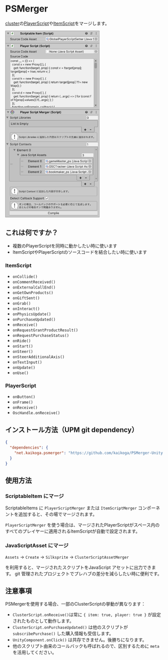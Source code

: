 # PSMerger

[cluster](https://cluster.mu/)の[PlayerScript](https://docs.cluster.mu/script/interfaces/PlayerScript.html)や[ItemScript](https://docs.cluster.mu/script/interfaces/ClusterScript.html)をマージします。

<img src="screenshot.png" width="300" />

## これは何ですか？

- 複数のPlayerScriptを同時に動かしたい時に使います
- ItemScriptやPlayerScriptのソースコードを結合したい時に使います

### ItemScript

- `onCollide()`
- `onCommentReceived()`
- `onExternalCallEnd()`
- `onGetOwnProducts()`
- `onGiftSent()`
- `onGrab()`
- `onInteract()`
- `onPhysicsUpdate()`
- `onPurchaseUpdated()`
- `onReceive()`
- `onRequestGrantProductResult()`
- `onRequestPurchaseStatus()`
- `onRide()`
- `onStart()`
- `onSteer()`
- `onSteerAdditionalAxis()`
- `onTextInput()`
- `onUpdate()`
- `onUse()`

### PlayerScript

- `onButton()`
- `onFrame()`
- `onReceive()`
- `OscHandle.onReceive()`

## インストール方法（UPM git dependency）

```json
{
  "dependencies": {
    "net.kaikoga.psmerger": "https://github.com/kaikoga/PSMerger-Unity.git"
  }
}
```

## 使用方法

### ScriptableItem にマージ

ScriptableItems に `PlayerScriptMerger` または `ItemScriptMerger` コンポーネントを追加すると、その場でマージされます。

`PlayerScriptMerger` を使う場合は、マージされたPlayerScriptがスペース内のすべてのプレイヤーに適用されるItemScriptが自動で設定されます。

### JavaScriptAsset にマージ

`Assets` -> `Create` -> `Silksprite` -> `ClusterScriptAssetMerger`

を利用すると、マージされたスクリプトをJavaScript アセットに出力できます。
git 管理されたプロジェクトでプレハブの差分を減らしたい時に便利です。

## 注意事項

PSMergerを使用する場合、一部のClusterScriptの挙動が異なります：

- `ClusterScript.onReceive()`は常に `{ item: true, player: true }` が設定されたものとして動作します。
- `ClusterScript.onPurchaseUpdated()` は他のスクリプトが `subscribePurchase()` した購入情報も受信します。
- `UnityComponent.onClick()` は共存できません。後勝ちになります。
- 他のスクリプト由来のコールバックも呼ばれるので、区別するために `meta` を活用してください。